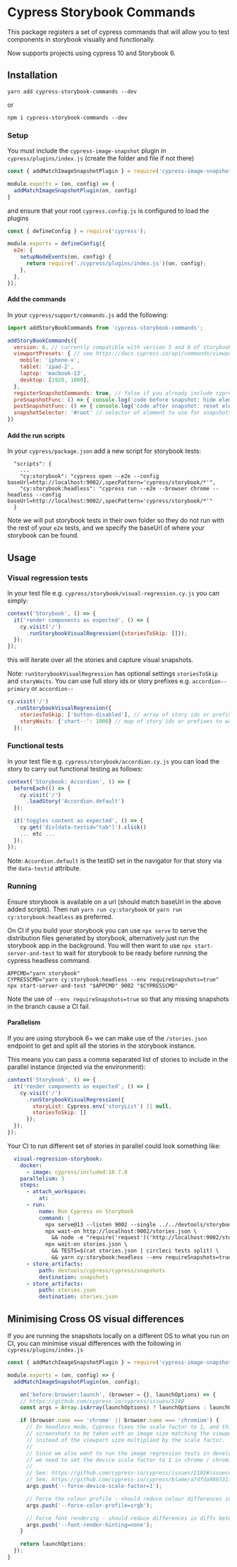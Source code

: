 # Cypress Storybook Commands

This package registers a set of cypress commands that will allow you to test components in storybook visually and functionally.

Now supports projects using cypress 10 and Storybook 6.

## Installation

```
yarn add cypress-storybook-commands --dev
```

or

```
npm i cypress-storybook-commands --dev
```

### Setup

You must include the `cypress-image-snapshot` plugin in `cypress/plugins/index.js` (create the folder and file if not there)

```js
const { addMatchImageSnapshotPlugin } = require('cypress-image-snapshot/plugin')

module.exports = (on, config) => {
  addMatchImageSnapshotPlugin(on, config)
}
```

and ensure that your root `cypress.config.js` is configured to load the plugins

```js
const { defineConfig } = require('cypress');

module.exports = defineConfig({
  e2e: {
    setupNodeEvents(on, config) {
      return require('./cypress/plugins/index.js')(on, config);
    },
  },
});
```

#### Add the commands

In your `cypress/support/commands.js` add the following:

```js
import addStoryBookCommands from 'cypress-storybook-commands';

addStoryBookCommands({
  version: 6, // currently compatible with version 5 and 6 of storybook, and native
  viewportPresets: { // see https://docs.cypress.io/api/commands/viewport.html#Arguments
    mobile: 'iphone-x',
    tablet: 'ipad-2',
    laptop: 'macbook-13',
    desktop: [1920, 1080],
  },
  registerSnapshotCommands: true, // false if you already include cypress-image-snapshot/command
  preSnapshotFunc: () => { console.log('code before snapshot: hide elements, etc' )},
  postSnapshotFunc: () => { console.log('code after snapshot: reset elements, etc' )},
  snapshotSelector: '#root' // selector of element to use for snapshots,
})

```

#### Add the run scripts

In your `cypress/package.json` add a new script for storybook tests:

```
  "scripts": {
    ...
    "cy:storybook": "cypress open --e2e --config baseUrl=http://localhost:9002/,specPattern='cypress/storybook/*'",
    "cy:storybook:headless": "cypress run --e2e --browser chrome --headless --config baseUrl=http://localhost:9002/,specPattern='cypress/storybook/*'"
  }
```

Note we will put storybook tests in their own folder so they do not run with the rest of your `e2e` tests, and we specify the baseUrl of where your storybook can be found.


## Usage

### Visual regression tests

In your test file e.g. `cypress/storybook/visual-regression.cy.js` you can simply:

```js
context('Storybook', () => {
  it('render components as expected', () => {
    cy.visit('/')
      .runStorybookVisualRegression({storiesToSkip: []});
  });
});
```

this will iterate over all the stories and capture visual snapshots.

Note: `runStorybookVisualRegression` has optional settings `storiesToSkip` and `storyWaits`. You can use full story ids or story prefixes e.g. `accordion--primary` or `accordion--`

```js
cy.visit('/')
  .runStorybookVisualRegression({
    storiesToSkip: ['button-disabled'], // array of story ids or prefixes (found in url of story or the data-item-id in the nav)
    storyWaits: {'chart--': 1000} // map of story ids or prefixes to wait times in ms for stories that require a wait after load (e.g. avoid capturing snapshots mid animation, etc));
  });
```

### Functional tests

In your test file e.g. `cypress/storybook/accordion.cy.js` you can load the story to carry out functional testing as follows:

```js
context('Storybook: Accordion', () => {
  beforeEach(() => {
    cy.visit('/')
      .loadStory('Accordion.default')
  });

  it('toggles content as expected', () => {
    cy.get('div[data-testid="tab"]').click()
    ... etc ...
  });
});
```

Note: `Accordion.default` is the testID set in the navigator for that story via the `data-testid` attribute.

### Running

Ensure storybook is available on a url (should match baseUrl in the above added scripts). Then run `yarn run cy:storybook` or `yarn run cy:storybook:headless` as preferred. 

On CI if you build your storybook you can use `npx serve` to serve the distribution files generated by storybook, alternatively just run the storybook app in the background. You will then want to use `npx start-server-and-test` to wait for storybook to be ready before running the cypress headless command.

```
APPCMD="yarn storybook"
CYPRESSCMD="yarn cy:storybook:headless --env requireSnapshots=true"
npx start-server-and-test "$APPCMD" 9002 "$CYPRESSCMD"
```

Note the use of `--env requireSnapshots=true` so that any missing snapshots in the branch cause a CI fail.

#### Parallelism 

If you are using storybook 6+ we can make use of the `/stories.json` endpoint to get and split all the stories in the storybook instance.

This means you can pass a comma separated list of stories to include in the parallel instance (injected via the environment):

```js
context('Storybook', () => {
  it('render components as expected', () => {
    cy.visit('/')
      .runStorybookVisualRegression({
        storyList: Cypress.env('storyList') || null,
        storiesToSkip: []
      });
  });
});
```

Your CI to run different set of stories in parallel could look something like:

```yml
  visual-regression-storybook:
    docker:
      - image: cypress/included:10.7.0
    parallelism: 3
    steps:
      - attach_workspace:
          at: .
      - run:
          name: Run Cypress on Storybook
          command: |
            npx serve@13 --listen 9002 --single ../../devtools/storybook/dist
            npx wait-on http://localhost:9002/stories.json \
              && node -e "require('request')('http://localhost:9002/stories.json', {json: true}, (e, res) => console.log(Object.keys(res.body.stories)).join(\"\n\"))" > stories.json
            npx wait-on stories.json \
              && TESTS=$(cat stories.json | circleci tests split) \
              && yarn cy:storybook:headless --env requireSnapshots=true,storyList=${TESTS//$'\n'/','}
      - store_artifacts:
          path: devtools/cypress/cypress/snapshots
          destination: snapshots
      - store_artifacts:
          path: stories.json
          destination: stories.json 

```


## Minimising Cross OS visual differences

If you are running the snapshots locally on a different OS to what you run on CI, you can minimise visual differences with the following in `cypress/plugins/index.js`

```js
const { addMatchImageSnapshotPlugin } = require('cypress-image-snapshot/plugin')

module.exports = (on, config) => {
  addMatchImageSnapshotPlugin(on, config);

    on('before:browser:launch', (browser = {}, launchOptions) => {
    // https://github.com/cypress-io/cypress/issues/5240
    const args = Array.isArray(launchOptions) ? launchOptions : launchOptions.args;

    if (browser.name === 'chrome' || browser.name === 'chromium') {
      // In headless mode, Cypress fixes the scale factor to 1, and this forces
      // screenshots to be taken with an image size matching the viewport size
      // instead of the viewport size multiplied by the scale factor.
      //
      // Since we also want to run the image regression tests in development mode,
      // we need to set the device scale factor to 1 in chrome / chromium.
      //
      // See: https://github.com/cypress-io/cypress/issues/2102#issuecomment-521299946
      // See: https://github.com/cypress-io/cypress/blame/a7dfda986531f9176468de4156e3f1215869c342/packages/server/lib/cypress.coffee#L132-L137
      args.push('--force-device-scale-factor=1');

      // Force the colour profile - should reduce colour differences in diffs between MacOS and Linux (CI)
      args.push('--force-color-profile=srgb');

      // Force font rendering - should reduce differences in diffs between MacOS and Linux (CI)
      args.push('--font-render-hinting=none');
    }

    return launchOptions;
  });
}
```
